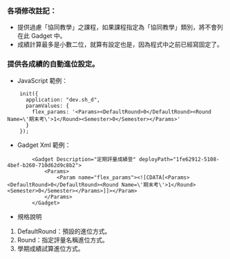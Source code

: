 ### 各項修改註記：

- 提供過慮「協同教學」之課程，如果課程指定為「協同教學」類別，將不會列在此 Gadget 中。
- 成績計算最多是小數二位，就算有設定也是，因為程式中之前已經寫固定了。

### 提供各成績的自動進位設定。

- JavaScript 範例：
```
    init({
      application: "dev.sh_d",
      paramValues: {
        flex_params: '<Params><DefaultRound>0</DefaultRound><Round Name=\'期末考\'>1</Round><Semester>0</Semester></Params>'
      }
    });
```
- Gadget Xml 範例：
```
		<Gadget Description="定期評量成績登" deployPath="1fe62912-5108-4bef-b260-710d62d9c8b2">
			<Params>
				<Param name="flex_params"><![CDATA[<Params><DefaultRound>0</DefaultRound><Round Name=\'期末考\'>1</Round><Semester>0</Semester></Params>]]></Param>
			</Params>
		</Gadget>
```
- 規格說明

1. DefaultRound：預設的進位方式。
2. Round：指定評量名稱進位方式。
3. 學期成績試算進位方式。
